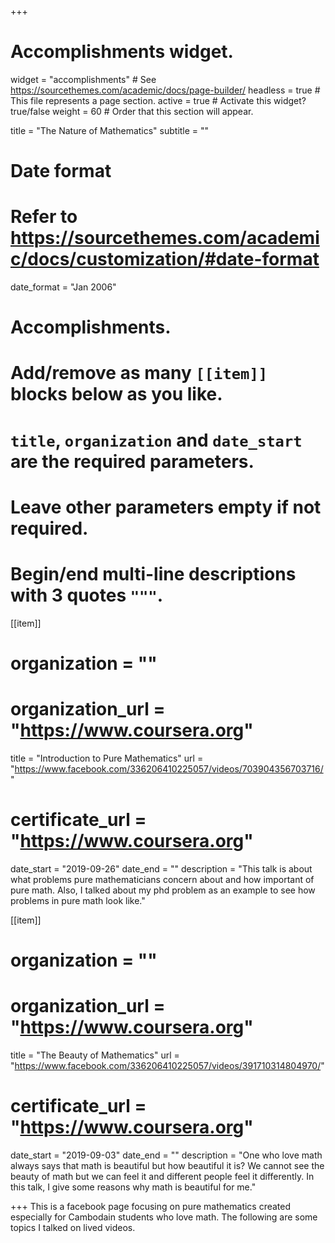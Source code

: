 +++
# Accomplishments widget.
widget = "accomplishments"  # See https://sourcethemes.com/academic/docs/page-builder/
headless = true  # This file represents a page section.
active = true  # Activate this widget? true/false
weight = 60  # Order that this section will appear.

title = "The Nature of Mathematics"
subtitle = ""

# Date format
#   Refer to https://sourcethemes.com/academic/docs/customization/#date-format
date_format = "Jan 2006"

# Accomplishments.
#   Add/remove as many `[[item]]` blocks below as you like.
#   `title`, `organization` and `date_start` are the required parameters.
#   Leave other parameters empty if not required.
#   Begin/end multi-line descriptions with 3 quotes `"""`.

[[item]]
  # organization = ""
  # organization_url = "https://www.coursera.org"
  title = "Introduction to Pure Mathematics"
  url = "https://www.facebook.com/336206410225057/videos/703904356703716/"
  # certificate_url = "https://www.coursera.org"
  date_start = "2019-09-26"
  date_end = ""
  description = "This talk is about what problems pure mathematicians concern about and how important of pure math. Also, I talked about my phd problem as an example to see how problems in pure math look like."
  
[[item]]
  # organization = ""
  # organization_url = "https://www.coursera.org"
  title = "The Beauty of Mathematics"
  url = "https://www.facebook.com/336206410225057/videos/391710314804970/"
  # certificate_url = "https://www.coursera.org"
  date_start = "2019-09-03"
  date_end = ""
  description = "One who love math always says that math is beautiful but how beautiful it is? We cannot see the beauty of math but we can feel it and different people feel it differently. In this talk, I give some reasons why math is beautiful for me."
  


+++
This is a facebook page focusing on pure mathematics created especially for Cambodain students who love math. The following are some topics I talked on lived videos.
